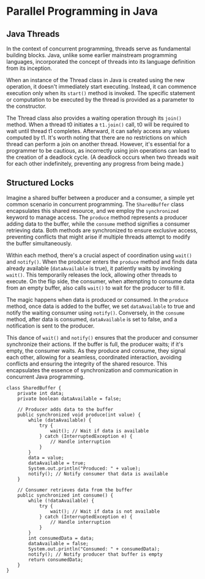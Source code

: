 # Parallel Programming in Java

## Java Threads

In the context of concurrent programming, threads serve as fundamental building blocks. Java, unlike some earlier mainstream programming languages, incorporated the concept of threads into its language definition from its inception.

When an instance of the Thread class in Java is created using the new operation, it doesn't immediately start executing. Instead, it can commence execution only when its `start()` method is invoked. The specific statement or computation to be executed by the thread is provided as a parameter to the constructor.

The Thread class also provides a waiting operation through its `join()` method. When a thread t0 initiates a `t1.join()` call, t0 will be required to wait until thread t1 completes. Afterward, it can safely access any values computed by t1. It's worth noting that there are no restrictions on which thread can perform a join on another thread. However, it's essential for a programmer to be cautious, as incorrectly using join operations can lead to the creation of a deadlock cycle. (A deadlock occurs when two threads wait for each other indefinitely, preventing any progress from being made.)

## Structured Locks

Imagine a shared buffer between a producer and a consumer, a simple yet common scenario in concurrent programming. The `SharedBuffer` class encapsulates this shared resource, and we employ the `synchronized` keyword to manage access. The `produce` method represents a producer adding data to the buffer, while the `consume` method signifies a consumer retrieving data. Both methods are synchronized to ensure exclusive access, preventing conflicts that might arise if multiple threads attempt to modify the buffer simultaneously.

Within each method, there's a crucial aspect of coordination using `wait()` and `notify()`. When the producer enters the `produce` method and finds data already available (`dataAvailable` is true), it patiently waits by invoking `wait()`. This temporarily releases the lock, allowing other threads to execute. On the flip side, the consumer, when attempting to consume data from an empty buffer, also calls `wait()` to wait for the producer to fill it.

The magic happens when data is produced or consumed. In the `produce` method, once data is added to the buffer, we set `dataAvailable` to true and notify the waiting consumer using `notify()`. Conversely, in the `consume` method, after data is consumed, `dataAvailable` is set to false, and a notification is sent to the producer.

This dance of `wait()` and `notify()` ensures that the producer and consumer synchronize their actions. If the buffer is full, the producer waits; if it's empty, the consumer waits. As they produce and consume, they signal each other, allowing for a seamless, coordinated interaction, avoiding conflicts and ensuring the integrity of the shared resource. This encapsulates the essence of synchronization and communication in concurrent Java programming.

```
class SharedBuffer {
    private int data;
    private boolean dataAvailable = false;

    // Producer adds data to the buffer
    public synchronized void produce(int value) {
        while (dataAvailable) {
            try {
                wait(); // Wait if data is available
            } catch (InterruptedException e) {
                // Handle interruption
            }
        }
        data = value;
        dataAvailable = true;
        System.out.println("Produced: " + value);
        notify(); // Notify consumer that data is available
    }

    // Consumer retrieves data from the buffer
    public synchronized int consume() {
        while (!dataAvailable) {
            try {
                wait(); // Wait if data is not available
            } catch (InterruptedException e) {
                // Handle interruption
            }
        }
        int consumedData = data;
        dataAvailable = false;
        System.out.println("Consumed: " + consumedData);
        notify(); // Notify producer that buffer is empty
        return consumedData;
    }
}


```
